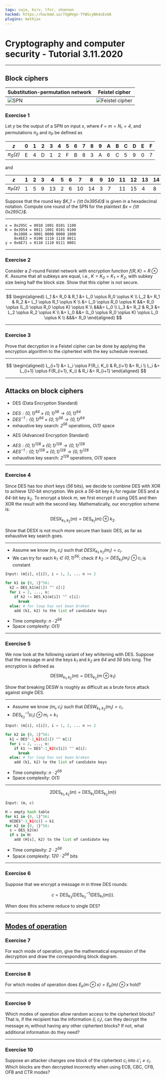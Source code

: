 ```yaml
---
tags: vaje, kirv, lfsr, shannon
hackmd: https://hackmd.io/73gHVgn-TYWScyNk4sEvUA
plugins: mathjax
---
```

# Cryptography and computer security - Tutorial 3.11.2020

---

## Block ciphers

| Substitution-permutation network | Feistel cipher |
| - | - |
| ![SPN](https://upload.wikimedia.org/wikipedia/commons/thumb/c/cd/SubstitutionPermutationNetwork2.png/360px-SubstitutionPermutationNetwork2.png) | ![Feistel cipher](https://upload.wikimedia.org/wikipedia/commons/thumb/f/fa/Feistel_cipher_diagram_en.svg/511px-Feistel_cipher_diagram_en.svg.png) |

### Exercise 1

Let <i>$y$</i> be the output of a SPN on input <i>$x$</i>, where <i>$\ell=m=N_r=4$</i>, and permutations <i>$\pi_S$</i> and <i>$\pi_P$</i> be defined as

| <i>$z$</i> | 0 | 1 | 2 | 3 | 4 | 5 | 6 | 7 | 8 | 9 | A | B | C | D | E | F |
| ---------- | - | - | - | - | - | - | - | - | - | - | - | - | - | - | - | - |
| <i>$\pi_S(z)$</i> | E | 4 | D | 1 | 2 | F | B | 8 | 3 | A | 6 | C | 5 | 9 | 0 | 7 |

and

| <i>$z$</i> | 1 | 2 | 3 | 4 | 5 | 6 | 7 | 8 | 9 | 10 | 11 | 12 | 13 | 14 | 15 | 16 |
| ---------- | - | - | - | - | - | - | - | - | - | -- | -- | -- | -- | -- | -- | -- |
<i>$\pi_P(z)$</i> | 1 | 5 | 9 | 13 | 2 | 6 | 10 | 14 | 3 | 7 | 11 | 15 | 4 | 8 | 12 | 16

Suppose that the round key <i>$K_1 = {\tt 0x3954}$</i> is given in a hexadecimal notation. Compute one round of the SPN for the plaintext <i>$x = {\tt 0x295C}$</i>.

----

```
x = 0x295C = 0010 1001 0101 1100
K = 0x3954 = 0011 1001 0101 0100
    0x1008 = 0001 0000 0000 1000
    0x4EE3 = 0100 1110 1110 0011
y = 0x6E71 = 0110 1110 0111 0001
```

---

### Exercise 2

Consider a <i>$2$</i>-round Feistel network with encryption function <i>$f(R, K) = R \oplus K$</i>. Assume that all subkeys are equal, i.e., <i>$K = K_0 = K_1 = K_2$</i>, with subkey size being half the block size. Show that this cipher is not secure.

----

$$
\begin{aligned}
L_1 &= R_0 & R_1 &= L_0 \oplus R_0 \oplus K \\
L_2 &= R_1 & R_2 &= L_1 \oplus R_1 \oplus K \\
&= L_0 \oplus R_0 \oplus K &&= R_0 \oplus (L_0 \oplus R_0 \oplus K) \oplus K \\
&&&= L_0 \\
L_3 &= R_2 & R_3 &= L_2 \oplus R_2 \oplus K \\
&= L_0 &&= (L_0 \oplus R_0 \oplus K) \oplus L_0 \oplus K \\
&&&= R_0
\end{aligned}
$$

---

### Exercise 3

Prove that decryption in a Feistel cipher can be done by applying the encryption algorithm to the ciphertext with the key schedule reversed.

----

$$
\begin{aligned}
L_{i+1} &= L_i \oplus F(R_i, K_i) & R_{i+1} &= R_i \\
L_i &= L_{i+1} \oplus F(R_{i+1}, K_i) & R_i &= R_{i+1}
\end{aligned}
$$

---

## Attacks on block ciphers

* DES (Data Encryption Standard)
- <i>$\text{DES} : \lbrace 0, 1 \rbrace^{64} \times \lbrace 0, 1 \rbrace^{56} \to \lbrace 0, 1 \rbrace^{64}$</i>
- <i>$\text{DES}^{-1} : \lbrace 0, 1 \rbrace^{64} \times \lbrace 0, 1 \rbrace^{56} \to \lbrace 0, 1 \rbrace^{64}$</i>
- exhaustive key search: <i>$2^{56}$</i> operations, <i>$O(1)$</i> space
* AES (Advanced Encryption Standard)
- <i>$\text{AES} : \lbrace 0, 1 \rbrace^{128} \times \lbrace 0, 1 \rbrace^{128} \to \lbrace 0, 1 \rbrace^{128}$</i>
- <i>$\text{AES}^{-1} : \lbrace 0, 1 \rbrace^{128} \times \lbrace 0, 1 \rbrace^{128} \to \lbrace 0, 1 \rbrace^{128}$</i>
- exhaustive key search: <i>$2^{128}$</i> operations, <i>$O(1)$</i> space

---

### Exercise 4

Since DES has too short keys (<i>$56$</i> bits), we decide to combine DES with XOR to achieve <i>$120$</i>-bit encryption. We pick a <i>$56$</i>-bit key <i>$k_1$</i> for regular DES and a <i>$64$</i>-bit key $k_2$. To encrypt a block <i>$m$</i>, we first encrypt it using DES and then XOR the result with the second key. Mathematically, our encryption scheme is:

$$
\text{DESX}_{k_1, k_2}(m) = \text{DES}_{k_1}(m) \oplus k_2 .
$$

Show that DESX is not much more secure than basic DES,
as far as exhaustive key search goes.

----

* Assume we know <i>$(m_i, c_i)$</i> such that <i>$\text{DESX}_{k_1, k_2}(m_i) = c_i$</i>.
* We can try for each <i>$k_1 \in \lbrace 0, 1 \rbrace^{56}$</i>: check if <i>$k_2 := \text{DES}_{k_1}(m_i) \oplus c_i$</i> is constant

```python
Input: (m[i], c[i]), i = 1, 2, ... n >= 2

for k1 in {0, 1}^56:
  k2 = DES_k1(m[1]) ^^ c[1]
  for i = 2, ..., n:
    if k2 != DES_k1(m[i]) ^^ c[i]:
      break
  else: # for loop has not been broken
    add (k1, k2) to the list of candidate keys
```

* Time complexity: <i>$n \cdot 2^{56}$</i>
* Space complexity: <i>$O(1)$</i>

---

### Exercise 5

We now look at the following variant of key whitening with DES. Suppose that the message <i>$m$</i> and the keys <i>$k_1$</i> and <i>$k_2$</i> are <i>$64$</i> and <i>$56$</i> bits long. The encryption is defined as

$$
\text{DESW}_{k_1, k_2}(m) = \text{DES}_{k_2}(m \oplus k_1)
$$

Show that breaking DESW is roughly as difficult as a brute force attack against single DES.

----

* Assume we know <i>$(m_i, c_i)$</i> such that <i>$\text{DESW}_{k_1, k_2}(m_i) = c_i$</i>.
* <i>$\text{DES}^{-1}_{k_2}(c_i) \oplus m_i = k_1$</i>

```python
Input: (m[i], c[i]), i = 1, 2, ... n >= 2

for k2 in {0, 1}^56:
  k1 = DES^-1_k2(c[1]) ^^ m[1]
  for i = 2, ..., n:
    if k1 != DES^-1_k2(c[i]) ^^ m[i]:
      break
  else: # for loop has not been broken
    add (k1, k2) to the list of candidate keys
```

* Time complexity: <i>$n \cdot 2^{56}$</i>
* Space complexity: <i>$O(1)$</i>

----

$$
\text{2DES}_{k_1, k_2}(m) = \text{DES}_{k_1}(\text{DES}_{k_2}(m))
$$

```python
Input: (m, c)

H = empty hash table
for k1 in {0, 1}^56:
  H[DES^-1_k1(c)] = k1
for k2 in {0, 1}^56:
  s = DES_k2(m)
  if s in H:
    add (H[s], k2) to the list of candidate key
```

* Time complexity: <i>$2 \cdot 2^{56}$</i>
* Space complexity: <i>$120 \cdot 2^{56}$</i> bits

---

### Exercise 6

Suppose that we encrypt a message <i>$m$</i> in three DES rounds:

$$
c = \text{DES}_{k_3}(\text{DES}_{k_2}^{-1}(\text{DES}_{k_1}(m))) .
$$

When does this scheme reduce to single DES?

---

## [Modes of operation](https://en.wikipedia.org/wiki/Block_cipher_mode_of_operation#Confidentiality_only_modes)

### Exercise 7

For each mode of operation, give the mathematical expression of the decryption and draw the corresponding block diagram.

---

### Exercise 8

For which modes of operation does <i>$E_k(m \oplus x) = E_k(m) \oplus x$</i> hold?

---

### Exercise 9

Which modes of operation allow random access to the ciphertext blocks? That is, if the recipient has the information <i>$(i, c_i)$</i>, can they decrypt the message $m_i$ without having any other ciphertext blocks? If not, what additional information do they need?

---

### Exercise 10

Suppose an attacker changes one block of the ciphertext <i>$c_i$</i> into <i>$c'_i \not= c_i$</i>. Which blocks are then decrypted incorrectly when using ECB, CBC, CFB, OFB and CTR modes?
